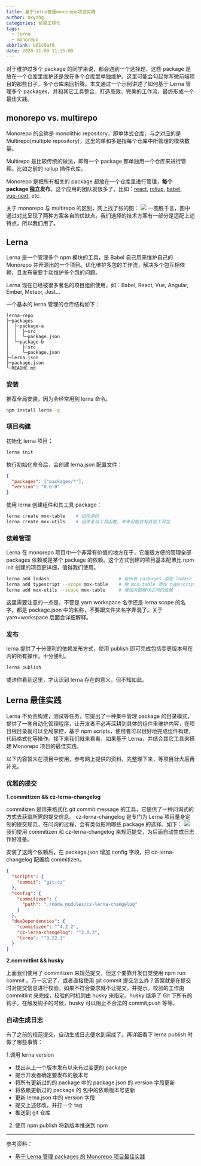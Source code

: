```yaml
---
title: 基于lerna管理monorepo项目实践
author: Oxyzhg
categories: 前端工程化
tags:
  - lerna
  - monorepo
abbrlink: b01c9af0
date: 2020-11-09 11:25:00
---
```


对于维护过多个 package 的同学来说，都会遇到一个选择题，这些 package 是放在一个仓库里维护还是放在多个仓库里单独维护。这里可能会勾起你写微前端项目的那些日子，多个仓库来回折腾。本文通过一个示例讲述了如何基于 Lerna 管理多个 packages，并和其它工具整合，打造高效、完美的工作流，最终形成一个最佳实践。

## monorepo vs. multirepo

Monorepo 的全称是 monolithic repository，即单体式仓库，与之对应的是 Multirepo(multiple repository)，这里的单和多是指每个仓库中所管理的模块数量。

Multirepo 是比较传统的做法，即每一个 package 都单独用一个仓库来进行管理。比如之前的 rollup 插件仓库。

Monorepo 是把所有相关的 package 都放在一个仓库里进行管理，**每个 package 独立发布**。这个应用的团队就很多了，比如：[react](https://github.com/facebook/react), [rollup](https://github.com/rollup/plugins), [babel](https://github.com/babel/babel), [vue-next](https://github.com/vuejs/vue-next), etc.

关于 monorepo 与 multirepo 的区别，网上找了张的图：
![](https://cdn.nlark.com/yuque/0/2020/webp/116852/1604892216005-85429c34-2173-43e2-8945-cf902fb03ed0.webp#align=left&display=inline&height=720&margin=%5Bobject%20Object%5D&originHeight=720&originWidth=960&size=0&status=done&style=none&width=960)
一图胜千言，图中通过对比呈现了两种方案各自的优缺点。我们选择的技术方案有一部分是适配上述特点，所以我们用了。

## Lerna

Lerna 是一个管理多个 npm 模块的工具，是 Babel 自己用来维护自己的 Monorepo 并开源出的一个项目。优化维护多包的工作流，解决多个包互相依赖，且发布需要手动维护多个包的问题。

Lerna 现在已经被很多著名的项目组织使用，如：Babel, React, Vue, Angular, Ember, Meteor, Jest...

一个基本的 lerna 管理的仓库结构如下：

```
lerna-repo
├─packages
│  ├─package-a
│  │  ├─src
│  │  └─package.json
│  └─package-b
│     ├─src
│     └─package.json
├─lerna.json
├─package.json
└─README.md
```

### 安装

推荐全局安装，因为会经常用到 lerna 命令。

```bash
npm install lerna -g
```

### 项目构建

初始化 lerna 项目：

```bash
lerna init
```

执行初始化命令后，会创建 lerna.json 配置文件：

```json
{
  "packages": ["packages/*"],
  "version": "0.0.0"
}
```

使用 lerna 创建组件和其工具 package：

```bash
lerna create mox-table    # 组件源码
lerna create mox-utils    # 组件复用工具函数，未来可能会有其他工具包
```

### 依赖管理

Lerna 在 monorepo 项目中一个非常有价值的地方在于，它能很方便的管理全部 packages 依赖或是某个 package 的依赖。这个方式创建的项目基本配置比 npm init 创建的项目更详细，值得我们使用。

```bash
lerna add lodash                          # 给所有 packages 添加 lodash 依赖
lerna add typescript --scope mox-table    # 给 mox-table 添加 typescript 依赖
lerna add mox-utils --scope mox-table     # 增加内部模块之间的依赖
```

这里需要注意的一点是，不管是 yarn workspace 名字还是 lerna scope 的名字，都是 package.json 中的名称，不要跟文件夹名字弄混了。关于 yarn+workspace 后面会详细解释。

### 发布

lerna 提供了十分便利的依赖发布方式，使用 publish 即可完成包括变更版本号在内的所有操作，十分便利。

```bash
lerna publish
```

或许你看到这里，才认识到 lerna 存在的意义，但不知如此。

## Lerna 最佳实践

Lerna 不负责构建，测试等任务，它提出了一种集中管理 package 的目录模式，提供了一套自动化管理程序，让开发者不必再深耕到具体的组件里维护内容，在项目根目录就可以全局掌控，基于 npm scripts，使用者可以很好地完成组件构建，代码格式化等操作。接下来我们就来看看，如果基于 Lerna，并结合其它工具来搭建 Monorepo 项目的最佳实践。

以下内容暂未在项目中使用，参考网上提供的资料，先整理下来，等项目壮大后再补充。

### 优雅的提交

**1.commitizen && cz-lerna-changelog**

commitizen 是用来格式化 git commit message 的工具，它提供了一种问询式的方式去获取所需的提交信息。
cz-lerna-changelog 是专门为 Lerna 项目量身定制的提交规范，在问询的过程，会有类似影响哪些 package 的选择。如下：
![](https://cdn.nlark.com/yuque/0/2020/webp/116852/1604901336647-9050236f-c66c-4c7b-af96-842612eac75c.webp#align=left&display=inline&height=313&margin=%5Bobject%20Object%5D&originHeight=313&originWidth=546&size=0&status=done&style=none&width=546)
我们使用 commitizen 和 cz-lerna-changelog 来规范提交，为后面自动生成日志作好准备。

安装了这两个依赖后，在 package.json 增加 config 字段，把 cz-lerna-changelog 配置给 commitizen。

```json
{
  "scripts": {
    "commit": "git-cz"
  },
  "config": {
    "commitizen": {
      "path": "./node_modules/cz-lerna-changelog"
    }
  },
  "devDependencies": {
    "commitizen": "^4.2.2",
    "cz-lerna-changelog": "^2.0.3",
    "lerna": "^3.22.1"
  }
}
```

**2.commitlint && husky**

上面我们使用了 commitizen 来规范提交，但这个要靠开发自觉使用 npm run commit 。万一忘记了，或者直接使用 git commit 提交怎么办？答案就是在提交时对提交信息进行校验，如果不符合要求就不让提交，并提示。校验的工作由 commitlint 来完成，校验的时机则由 husky 来指定。husky 继承了 Git 下所有的钩子，在触发钩子的时候，husky 可以阻止不合法的 commit,push 等等。

### 自动生成日志

有了之前的规范提交，自动生成日志便水到渠成了。再详细看下 lerna publish 时做了哪些事情：

1.调用 lerna version

- 找出从上一个版本发布以来有过变更的 package
- 提示开发者确定要发布的版本号
- 将所有更新过的的 package 中的 package.json 的 version 字段更新
- 将依赖更新过的 package 的 包中的依赖版本号更新
- 更新 lerna.json 中的 version 字段
- 提交上述修改，并打一个 tag
- 推送到 git 仓库

2. 使用 npm publish 将新版本推送到 npm

---

参考资料：

- [基于 Lerna 管理 packages 的 Monorepo 项目最佳实践](https://juejin.cn/post/6844903911095025678)
